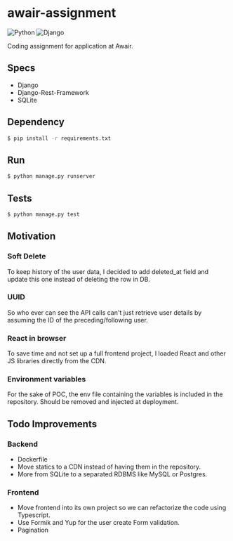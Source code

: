 # awair-assignment

![Python](https://img.shields.io/badge/python-3.9.1-blue.svg)
![Django](https://img.shields.io/badge/django-3.2.7-blue.svg)

Coding assignment for application at Awair.

## Specs
* Django
* Django-Rest-Framework
* SQLite

## Dependency

```bash
$ pip install -r requirements.txt
```

## Run

```bash
$ python manage.py runserver
```

## Tests
```bash
$ python manage.py test
```


## Motivation
### Soft Delete
To keep history of the user data, I decided to add deleted_at field and update this one instead of deleting the row in DB.

### UUID
So who ever can see the API calls can't just retrieve user details by assuming the ID of the preceding/following user.

### React in browser
To save time and not set up a full frontend project, I loaded React and other JS libraries directly from the CDN.

### Environment variables
For the sake of POC, the env file containing the variables is included in the repository. Should be removed and injected at deployment.

## Todo Improvements
### Backend
- Dockerfile
- Move statics to a CDN instead of having them in the repository.
- More from SQLite to a separated RDBMS like MySQL or Postgres.

### Frontend
- Move frontend into its own project so we can refactorize the code using Typescript.
- Use Formik and Yup for the user create Form validation.
- Pagination
